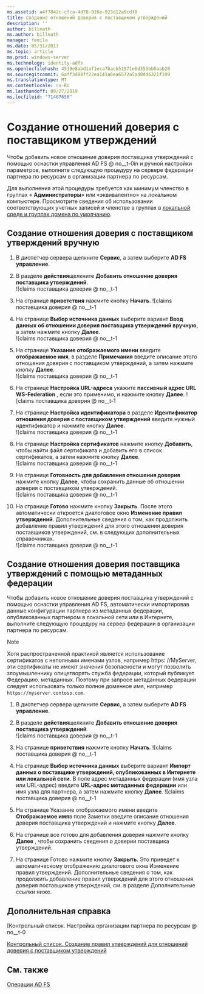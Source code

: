 ```yaml
---
ms.assetid: a4f7842c-cfca-4d78-916e-023d12a9cdf0
title: Создание отношений доверия с поставщиком утверждений
description: ''
author: billmath
ms.author: billmath
manager: femila
ms.date: 05/31/2017
ms.topic: article
ms.prod: windows-server
ms.technology: identity-adfs
ms.openlocfilehash: 4539e8abd1af1eca7bacb51971e6d355bb0aab28
ms.sourcegitcommit: 6aff3d88ff22ea141a6ea6572a5ad8dd6321f199
ms.translationtype: MT
ms.contentlocale: ru-RU
ms.lasthandoff: 09/27/2019
ms.locfileid: "71407656"
---
```

# <a name="create-a-claims-provider-trust"></a>Создание отношений доверия с поставщиком утверждений

Чтобы добавить новое отношение доверия поставщика утверждений с помощью оснастки управления AD FS @ no__t-0in и ручной настройки параметров, выполните следующую процедуру на сервере федерации партнера по ресурсам в организации партнера по ресурсам.  
  
Для выполнения этой процедуры требуется как минимум членство в группах « **Администраторы**» или «эквивалентно» на локальном компьютере.  Просмотрите сведения об использовании соответствующих учетных записей и членстве в группах в [локальной среде и группах домена по умолчанию](https://go.microsoft.com/fwlink/?LinkId=83477).   
  
## <a name="to-create-a-claims-provider-trust-manually"></a>Создание отношения доверия с поставщиком утверждений вручную  
  
1.  В диспетчер сервера щелкните **Сервис**, а затем выберите **AD FS управление**.  
  
2.  В разделе **действия**щелкните **Добавить отношение доверия поставщика утверждений**.  
![claims поставщика доверия @ no__t-1   
  
3.  На странице **приветствия** нажмите кнопку **Начать**. 
![claims поставщика доверия @ no__t-1    
  
4.  На странице **Выбор источника данных** выберите вариант **Ввод данных об отношении доверия поставщика утверждений вручную**, а затем нажмите кнопку **Далее**.  
![claims поставщика доверия @ no__t-1     

5.  На странице **Указание отображаемого имени** введите **отображаемое имя**, в разделе **Примечания** введите описание этого отношения доверия с поставщиком утверждений, а затем нажмите кнопку **Далее**.  
![claims поставщика доверия @ no__t-1     

6.  На странице **Настройка URL-адреса** укажите **пассивный адрес URL WS-Federation** , если это применимо, и нажмите кнопку **Далее**.
![claims поставщика доверия @ no__t-1     

8. На странице **Настройка идентификатора** в разделе **Идентификатор отношения доверия с поставщиком утверждений** введите нужный идентификатор и нажмите кнопку **Далее**.  
![claims поставщика доверия @ no__t-1    

9. На странице **Настройка сертификатов** нажмите кнопку **Добавить**, чтобы найти файл сертификата и добавить его в список сертификатов, а затем нажмите кнопку **Далее**.  
![claims поставщика доверия @ no__t-1    

10. На странице **Готовность для добавления отношения доверия** нажмите кнопку **Далее**, чтобы сохранить данные об отношении доверия с поставщиком утверждений.  
![claims поставщика доверия @ no__t-1    

11. На странице **Готово** нажмите кнопку **Закрыть**. После этого автоматически откроется диалоговое окно **Изменение правил утверждений**. Дополнительные сведения о том, как продолжить добавление правил утверждений для этого отношения доверия поставщиков утверждений, см. в следующих дополнительных справочниках.  
![claims поставщика доверия @ no__t-1

## <a name="to-create-a-claims-provider-trust-using-federation-metadata"></a>Создание отношения доверия поставщика утверждений с помощью метаданных федерации
Чтобы добавить новое отношение доверия поставщика утверждений с помощью оснастки управления AD FS, автоматически импортировав данные конфигурации партнера из метаданных федерации, опубликованных партнером в локальной сети или в Интернете, выполните следующую процедуру на сервер федерации в организации партнера по ресурсам.

>[!NOTE]
>Хотя распространенной практикой является использование сертификатов с неполными именами узлов, например https: \//MyServer, эти сертификаты не имеют значения безопасности и могут позволить злоумышленнику олицетворять служба федерации, который публикует Федерацию. метаданных. Поэтому при запросе метаданных федерации следует использовать только полное доменное имя, например `https://myserver.contoso.com`.

1.  В диспетчер сервера щелкните **Сервис**, а затем выберите **AD FS управление**.  
  
2.  В разделе **действия**щелкните **Добавить отношение доверия поставщика утверждений**.  
![claims поставщика доверия @ no__t-1   
  
3.  На странице **приветствия** нажмите кнопку **Начать**. 
![claims поставщика доверия @ no__t-1    
  
4.  На странице **Выбор источника данных** выберите вариант **Импорт данных о поставщике утверждений, опубликованных в Интернете или локальной сети**. В поле адрес метаданных федерации (имя узла или URL-адрес) введите **URL-адрес метаданных федерации** или имя узла для партнера, а затем нажмите кнопку **Далее**.
![claims поставщика доверия @ no__t-1    

5.  На странице Указание отображаемого имени введите **Отображаемое имя**в поле Заметки введите описание отношения доверия поставщика утверждений и нажмите кнопку **Далее**.

6.  На странице все готово для добавления доверия нажмите кнопку **Далее** , чтобы сохранить сведения о доверии поставщика утверждений.

7.  На странице Готово нажмите кнопку **Закрыть**. Это приведет к автоматическому отображению диалогового окна Изменение правил утверждений. Дополнительные сведения о том, как продолжить добавление правил утверждений для этого отношения доверия поставщиков утверждений, см. в разделе Дополнительные ссылки ниже.



    
## <a name="additional-references"></a>Дополнительная справка  
[Контрольный список. Настройка организации партнера по ресурсам @ no__t-0  
  
[Контрольный список. Создание правил утверждений для отношений доверия с поставщиком утверждений](../../ad-fs/deployment/Checklist--Creating-Claim-Rules-for-a-Claims-Provider-Trust.md)  
  
## <a name="see-also"></a>См. также  
[Операции AD FS](../../ad-fs/AD-FS-2016-Operations.md) 
  
